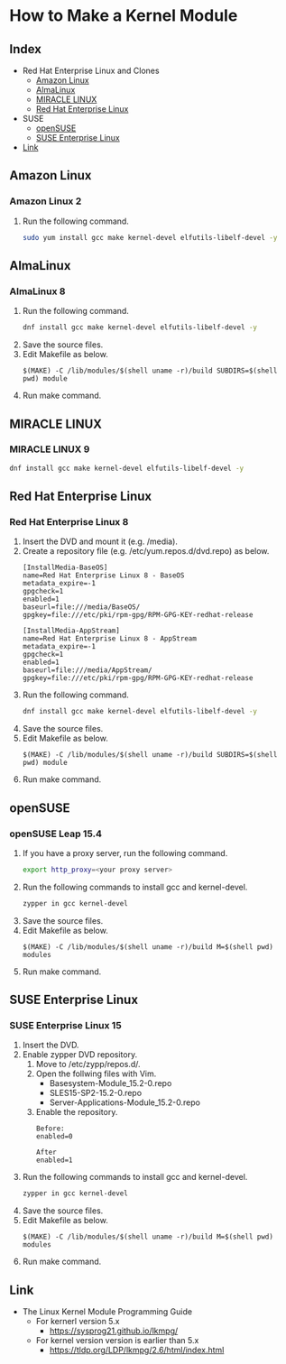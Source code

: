 # How to Make a Kernel Module

## Index
- Red Hat Enterprise Linux and Clones
  - [Amazon Linux](#amazon-linux)
  - [AlmaLinux](#almalinux)
  - [MIRACLE LINUX](#miracle-linux)
  - [Red Hat Enterprise Linux](#red-hat-enterprise-linux)
- SUSE
  - [openSUSE](#opensuse)
  - [SUSE Enterprise Linux](#suse-enterprise-linux)
- [Link](#link)

## Amazon Linux
### Amazon Linux 2
1. Run the following command.
   ```sh
   sudo yum install gcc make kernel-devel elfutils-libelf-devel -y
   ```

## AlmaLinux
### AlmaLinux 8
1. Run the following command.
   ```sh
   dnf install gcc make kernel-devel elfutils-libelf-devel -y
   ```
1. Save the source files.
1. Edit Makefile as below.
   ```
   $(MAKE) -C /lib/modules/$(shell uname -r)/build SUBDIRS=$(shell pwd) module
   ```
1. Run make command.

## MIRACLE LINUX
### MIRACLE LINUX 9
   ```sh
   dnf install gcc make kernel-devel elfutils-libelf-devel -y
   ```
## Red Hat Enterprise Linux
### Red Hat Enterprise Linux 8
1. Insert the DVD and mount it (e.g. /media).
1. Create a repository file (e.g. /etc/yum.repos.d/dvd.repo) as below.
   ```
   [InstallMedia-BaseOS]
   name=Red Hat Enterprise Linux 8 - BaseOS
   metadata_expire=-1
   gpgcheck=1
   enabled=1
   baseurl=file:///media/BaseOS/
   gpgkey=file:///etc/pki/rpm-gpg/RPM-GPG-KEY-redhat-release
   
   [InstallMedia-AppStream]
   name=Red Hat Enterprise Linux 8 - AppStream
   metadata_expire=-1
   gpgcheck=1
   enabled=1
   baseurl=file:///media/AppStream/
   gpgkey=file:///etc/pki/rpm-gpg/RPM-GPG-KEY-redhat-release
   ```
1. Run the following command.
   ```sh
   dnf install gcc make kernel-devel elfutils-libelf-devel -y
   ```
1. Save the source files.
1. Edit Makefile as below.
   ```
   $(MAKE) -C /lib/modules/$(shell uname -r)/build SUBDIRS=$(shell pwd) module
   ```
1. Run make command.

## openSUSE
### openSUSE Leap 15.4
1. If you have a proxy server, run the following command.
   ```sh
   export http_proxy=<your proxy server>
   ```
1. Run the following commands to install gcc and kernel-devel.
   ```sh
   zypper in gcc kernel-devel
   ```
1. Save the source files.
1. Edit Makefile as below.
   ```
   $(MAKE) -C /lib/modules/$(shell uname -r)/build M=$(shell pwd) modules
   ```
1. Run make command.

## SUSE Enterprise Linux
### SUSE Enterprise Linux 15
1. Insert the DVD.
1. Enable zypper DVD repository.
   1. Move to /etc/zypp/repos.d/.
   1. Open the follwing files with Vim.
      - Basesystem-Module_15.2-0.repo
      - SLES15-SP2-15.2-0.repo
      - Server-Applications-Module_15.2-0.repo
   1. Enable the repository.
      ```
      Before:
      enabled=0

      After
      enabled=1
      ```
1. Run the following commands to install gcc and kernel-devel.
   ```sh
   zypper in gcc kernel-devel
   ```
1. Save the source files.
1. Edit Makefile as below.
   ```
   $(MAKE) -C /lib/modules/$(shell uname -r)/build M=$(shell pwd) modules
   ```
1. Run make command.

<!--
## Ubuntu
### Ubuntu 22.04
- FIXME
1. Install
   ```
   sudo apt install gcc
   sudo apt install make
   ```
-->
## Link
- The Linux Kernel Module Programming Guide
  - For kernerl version 5.x
    - https://sysprog21.github.io/lkmpg/
  - For kernel version version is earlier than 5.x
    - https://tldp.org/LDP/lkmpg/2.6/html/index.html